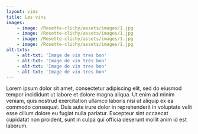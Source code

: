 ```yaml
---
layout: vins
title: Les vins
images: 
    - image: /Rosette-clichy/assets/images/1.jpg
    - image: /Rosette-clichy/assets/images/1.jpg
    - image: /Rosette-clichy/assets/images/1.jpg
    - image: /Rosette-clichy/assets/images/1.jpg
alt-txts:
    - alt-txt: 'Image de vin tres bon'
    - alt-txt: 'Image de vin tres bon'
    - alt-txt: 'Image de vin tres bon'
    - alt-txt: 'Image de vin tres bon'
---
```

Lorem ipsum dolor sit amet, consectetur adipiscing elit, sed do eiusmod tempor incididunt ut labore et dolore magna aliqua. Ut enim ad minim veniam, quis nostrud exercitation ullamco laboris nisi ut aliquip ex ea commodo consequat. Duis aute irure dolor in reprehenderit in voluptate velit esse cillum dolore eu fugiat nulla pariatur. Excepteur sint occaecat cupidatat non proident, sunt in culpa qui officia deserunt mollit anim id est laborum.